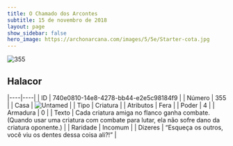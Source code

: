 ```yaml
---
title: O Chamado dos Arcontes
subtitle: 15 de novembro de 2018
layout: page
show_sidebar: false
hero_image: https://archonarcana.com/images/5/5e/Starter-cota.jpg
---
```


![355](https://cdn.keyforgegame.com/media/card_front/pt/341_355_XCPG4GRFR6PR_pt.png)

## Halacor

|----|----|
| ID | 740e0810-14e8-4278-bb44-e2e5c98184f9 |
| Número | 355 |
| Casa | ![Untamed](https://archonarcana.com/images/thumb/b/bd/Untamed.png/22px-Untamed.png "Indomados") |
| Tipo | Criatura |
| Atributos | Fera |
| Poder | 4 |
| Armadura | 0 |
| Texto | Cada criatura amiga no flanco ganha combate. (Quando usar uma criatura com combate para lutar, ela não sofre dano da criatura oponente.) |
| Raridade | Incomum |
| Dizeres | “Esqueça os outros, você viu  os dentes dessa coisa ali?!” |
